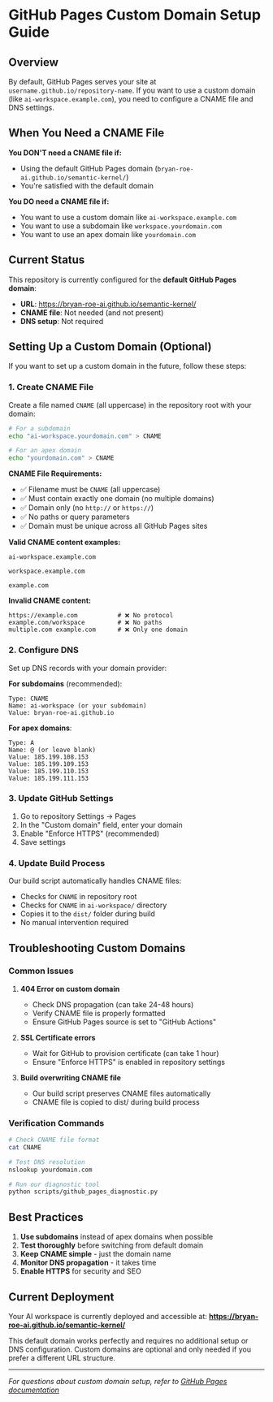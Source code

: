 # GitHub Pages Custom Domain Setup Guide

## Overview

By default, GitHub Pages serves your site at `username.github.io/repository-name`. If you want to use a custom domain (like `ai-workspace.example.com`), you need to configure a CNAME file and DNS settings.

## When You Need a CNAME File

**You DON'T need a CNAME file if:**

- Using the default GitHub Pages domain (`bryan-roe-ai.github.io/semantic-kernel/`)
- You're satisfied with the default domain

**You DO need a CNAME file if:**

- You want to use a custom domain like `ai-workspace.example.com`
- You want to use a subdomain like `workspace.yourdomain.com`
- You want to use an apex domain like `yourdomain.com`

## Current Status

This repository is currently configured for the **default GitHub Pages domain**:

- **URL**: https://bryan-roe-ai.github.io/semantic-kernel/
- **CNAME file**: Not needed (and not present)
- **DNS setup**: Not required

## Setting Up a Custom Domain (Optional)

If you want to set up a custom domain in the future, follow these steps:

### 1. Create CNAME File

Create a file named `CNAME` (all uppercase) in the repository root with your domain:

```bash
# For a subdomain
echo "ai-workspace.yourdomain.com" > CNAME

# For an apex domain
echo "yourdomain.com" > CNAME
```

**CNAME File Requirements:**

- ✅ Filename must be `CNAME` (all uppercase)
- ✅ Must contain exactly one domain (no multiple domains)
- ✅ Domain only (no `http://` or `https://`)
- ✅ No paths or query parameters
- ✅ Domain must be unique across all GitHub Pages sites

**Valid CNAME content examples:**

```
ai-workspace.example.com
```

```
workspace.example.com
```

```
example.com
```

**Invalid CNAME content:**

```
https://example.com           # ❌ No protocol
example.com/workspace         # ❌ No paths
multiple.com example.com      # ❌ Only one domain
```

### 2. Configure DNS

Set up DNS records with your domain provider:

**For subdomains** (recommended):

```
Type: CNAME
Name: ai-workspace (or your subdomain)
Value: bryan-roe-ai.github.io
```

**For apex domains**:

```
Type: A
Name: @ (or leave blank)
Value: 185.199.108.153
Value: 185.199.109.153
Value: 185.199.110.153
Value: 185.199.111.153
```

### 3. Update GitHub Settings

1. Go to repository Settings → Pages
2. In the "Custom domain" field, enter your domain
3. Enable "Enforce HTTPS" (recommended)
4. Save settings

### 4. Update Build Process

Our build script automatically handles CNAME files:

- Checks for `CNAME` in repository root
- Checks for `CNAME` in `ai-workspace/` directory
- Copies it to the `dist/` folder during build
- No manual intervention required

## Troubleshooting Custom Domains

### Common Issues

1. **404 Error on custom domain**

   - Check DNS propagation (can take 24-48 hours)
   - Verify CNAME file is properly formatted
   - Ensure GitHub Pages source is set to "GitHub Actions"

2. **SSL Certificate errors**

   - Wait for GitHub to provision certificate (can take 1 hour)
   - Ensure "Enforce HTTPS" is enabled in repository settings

3. **Build overwriting CNAME file**
   - Our build script preserves CNAME files automatically
   - CNAME file is copied to dist/ during build process

### Verification Commands

```bash
# Check CNAME file format
cat CNAME

# Test DNS resolution
nslookup yourdomain.com

# Run our diagnostic tool
python scripts/github_pages_diagnostic.py
```

## Best Practices

1. **Use subdomains** instead of apex domains when possible
2. **Test thoroughly** before switching from default domain
3. **Keep CNAME simple** - just the domain name
4. **Monitor DNS propagation** - it takes time
5. **Enable HTTPS** for security and SEO

## Current Deployment

Your AI workspace is currently deployed and accessible at:
**https://bryan-roe-ai.github.io/semantic-kernel/**

This default domain works perfectly and requires no additional setup or DNS configuration. Custom domains are optional and only needed if you prefer a different URL structure.

---

_For questions about custom domain setup, refer to [GitHub Pages documentation](https://docs.github.com/en/pages/configuring-a-custom-domain-for-your-github-pages-site)_
